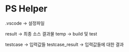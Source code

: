# PS Helper

.vscode -> 설정파일

result -> 최종 소스 결과물
temp -> build 및 test

testcase -> 입력값들
testcase_result -> 입력값들에 대한 결과

